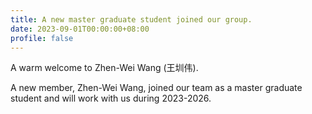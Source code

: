 ```yaml
---
title: A new master graduate student joined our group.
date: 2023-09-01T00:00:00+08:00
profile: false
---
```


A warm welcome to Zhen-Wei Wang (王圳伟).

<!--more-->

A new member, Zhen-Wei Wang, joined our team as a master graduate student and will work with us during 2023-2026.
